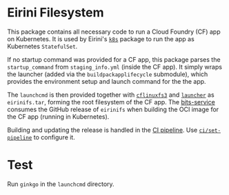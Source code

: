# Eirini Filesystem

This package contains all necessary code to run a Cloud Foundry (CF) app on Kubernetes. It is used by Eirini's [`k8s`](https://github.com/cloudfoundry-incubator/eirini/tree/master/k8s) package to run the app as Kubernetes `StatefulSet`.

If no startup command was provided for a CF app, this package parses the `startup_command` from `staging_info.yml` (inside the CF app). It simply wraps the launcher (added via the `buildpackapplifecycle` submodule), which provides the environment setup and launch command for the the app.

The `launchcmd` is then provided together with [`cflinuxfs3`](https://github.com/cloudfoundry/cflinuxfs3) and [`launcher`](https://github.com/cloudfoundry/buildpackapplifecycle/tree/master/launcher) as `eirinifs.tar`, forming the root filesystem of the CF app. The [bits-service](https://github.com/cloudfoundry-incubator/bits-service) consumes the GitHub release of `eirinifs` when building the OCI image for the CF app (running in Kubernetes).

Building and updating the release is handled in the [CI pipeline](https://flintstone.ci.cf-app.com/teams/eirini/pipelines/eirinifs). Use [`ci/set-pipeline`](ci/set-pipeline) to configure it.

# Test

Run `ginkgo` in the `launchcmd` directory.
